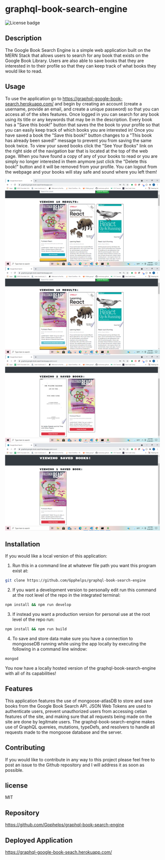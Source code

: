 # graphql-book-search-engine

![License badge](https://img.shields.io/badge/license-MIT-green)

## Description
The Google Book Search Engine is a simple web application built on the MERN Stack that allows users to search for any book that exists on the Google Book Library. Users are also able to save books that they are interested in to their profile so that they can keep track of what books they would like to read.

## Usage
To use the application go to https://graphql-google-book-search.herokuapp.com/ and begin by creating an account (create a username, provide an email, and create a unique password) so that you can access all of the sites features. Once logged in you can search for any book using its title or any keywords that may be in the description. Every book has a "Save this book!" button that saves the the book to your profile so that you can easily keep track of which books you are interested in! Once you have saved a book the "Save this book!" button changes to a "This book has already been saved!" message to prevent you from saving the same book twice. To view your saved books click the "See Your Books" link on the right side of the navigation bar that is located at the top of the web page. When you have found a copy of any of your books to read or you are simply no longer interested in them anymore just click the "Delete this book!" button and it will be removed from your profile. You can logout from the webpage and your books will stay safe and sound where you left them! 

![Screen Shot](images/graphql-book-1.png)
![Screen Shot](images/graphql-book-2.png)
![Screen Shot](images/graphql-book-3.png)
![Screen Shot](images/graphql-book-4.png)

## Installation
If you would like a local version of this application:
1. Run this in a command line at whatever file path you want this program exist at:
```bash
git clone https://github.com/Gpphelps/graphql-book-search-engine
```
2. If you want a development version to personally edit run this command at the root level of the repo in the integrated terminal:
```bash
npm install && npm run develop
```
3. If instead you want a production version for personal use at the root level of the repo run:
```bash
npm install && npm run build
```
4. To save and store data make sure you have a connection to mongooseDB running while using the app locally by executing the following in a command line window:
```bash
mongod
```
You now have a locally hosted version of the graphql-book-search-engine with all of its capabilities!

## Features 
This application features the use of mongoose-atlasDB to store and save books from the Google Book Search API. JSON Web Tokens are used to authenticate users, prevent unauthorized users from accessing cetian features of the site, and making sure that all requests being made on the site are done by legitmate users. The graphql-book-search-engine makes use of GraphQL quereies, mutations, typeDefs, and resolvers to handle all requests made to the mongoose database and the server. 

## Contributing
If you would like to contribute in any way to this project please feel free to post an issue to the Github repository and I will address it as soon as possible.

## license
MIT

## Repository
https://github.com/Gpphelps/graphql-book-search-engine

## Deployed Application
https://graphql-google-book-seach.herokuapp.com/

